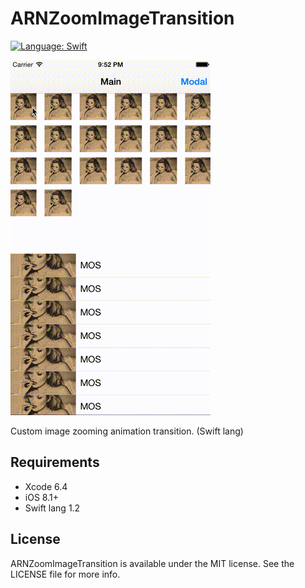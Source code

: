 # ARNZoomImageTransition

[![Language: Swift](https://img.shields.io/badge/lang-Swift-yellow.svg?style=flat)](https://developer.apple.com/swift/)

![capture](capture.gif "capture")

Custom image zooming animation transition. (Swift lang)

## Requirements

* Xcode 6.4
* iOS 8.1+
* Swift lang 1.2

## License

ARNZoomImageTransition is available under the MIT license. See the LICENSE file for more info.
